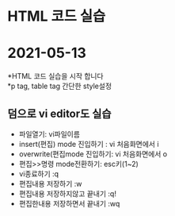 # HTML 코드 실습

# 2021-05-13
*HTML 코드 실습을 시작 합니다  
*p tag, table tag 간단한 style설정

## 덤으로 vi editor도 실습
* 파일열기: vi파일이름
* insert(편집) mode 진입하기 : vi 처음화면에서 i
* overwrite(편집mode 진입하기: vi 처음화면에서 o
* 편집>>명령 mode전환하기: esc키(1~2)
* vi종료하기 :q
* 편집내용 저장하기 :w
* 편집내용 저장하지않고 끝내기 :q!
* 편집한내용 저장하면서 끝내기 :wq
